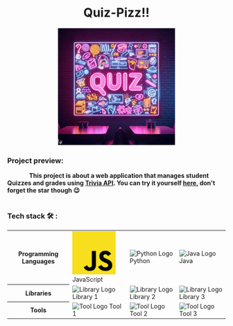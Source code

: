 <h1 align="center">Quiz-Pizz!!</h1>

<div align="center">
  <img alt="Pop-up Quiz gif" src="/images/Quiz2.jpg">
</div>

<h3>Project preview:</h3>
<strong style="margin-left: 10%;">This project is about a web application that manages student Quizzes and grades using <a href="https://opentdb.com/api_config.php">Trivia API</a>. You can try it yourself <a href="/README.md">here</a>, don't forget the star though 😉</strong>

<br>
<br>

<h3>Tech stack 🛠️ :</h3>
<table>
  <tr>
    <th>Programming Languages</th>
    <td><img src="/images/javascript.png" alt="JavaScript Logo" style="width : 100px; height: 100px"> JavaScript</td>
    <td><img src="link_to_python_logo" alt="Python Logo"> Python</td>
    <td><img src="link_to_java_logo" alt="Java Logo"> Java</td>
  </tr>
  <tr>
    <th>Libraries</th>
    <td><img src="link_to_library_logo" alt="Library Logo"> Library 1</td>
    <td><img src="link_to_library_logo" alt="Library Logo"> Library 2</td>
    <td><img src="link_to_library_logo" alt="Library Logo"> Library 3</td>
  </tr>
  <tr>
    <th>Tools</th>
    <td><img src="link_to_tool_logo" alt="Tool Logo"> Tool 1</td>
    <td><img src="link_to_tool_logo" alt="Tool Logo"> Tool 2</td>
    <td><img src="link_to_tool_logo" alt="Tool Logo"> Tool 3</td>
  </tr>
</table>
